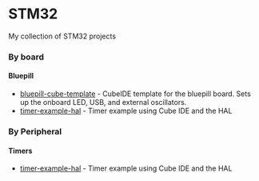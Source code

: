 # STM32
My collection of STM32 projects

### By board
#### Bluepill
* [bluepill-cube-template](bluepill/bluepill-cube-template/readme.md) - CubeIDE template for the bluepill board. Sets up the onboard LED, USB, and external oscillators. 
* [timer-example-hal](bluepill/timer-example-hal/readme.md) - Timer example using Cube IDE and the HAL

### By Peripheral
#### Timers
* [timer-example-hal](bluepill/timer-example-hal/readme.md) - Timer example using Cube IDE and the HAL
